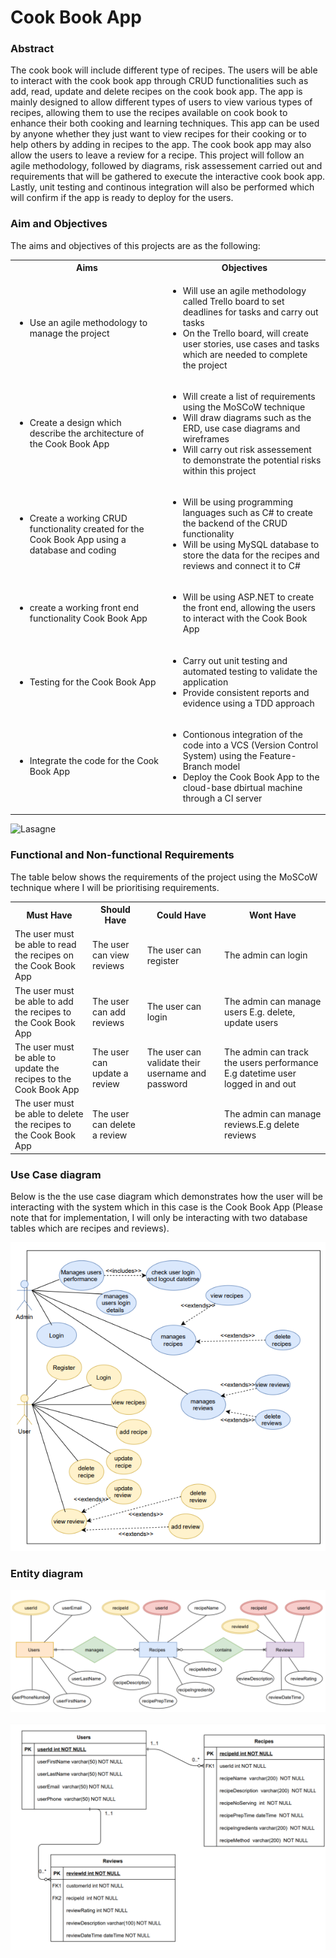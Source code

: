 # Cook Book App
### Abstract
The cook book will include different type of recipes. The users will be able to interact with the cook book app through CRUD functionalities such as add, read, update and delete recipes on the cook book app. The app is mainly designed to allow different types of users to view various types of recipes, allowing them to use the recipes available on cook book to enhance their both cooking and learning techniques. This app can be used by anyone whether they just want to view recipes for their cooking or to help others by adding in recipes to the app. The cook book app may also allow the users to leave a review for a recipe. This project will follow an agile methodology, followed by diagrams, risk assessement carried out and requirements that will be gathered to execute the interactive cook book app. Lastly, unit testing and continous integration will also be performed which will confirm if the app is ready to deploy for the users. 
### Aim and Objectives
The aims and objectives of this projects are as the following:
<table>
  <body>
    <tr>
      <th>Aims </th>
      <th align="center">Objectives</th> 
    </tr>
    <tr>
      <td><ul><li>Use an agile methodology to manage the project</li></ul></td>
      <td align="left"><ul>
          <li>Will use an agile methodology called Trello board to set deadlines for tasks and carry out tasks</li>
          <li>On the Trello board, will create user stories, use cases and tasks which are needed to complete the project</li>
        </ul></td>
    </tr>
    <tr>
      <td><ul><li>Create a design which describe the architecture of the Cook Book App</li></ul></td>
      <td align="left"><ul><li>Will create a list of requirements using the MoSCoW technique</li>
        <li>Will draw diagrams such as the ERD, use case diagrams and wireframes</li>
        <li>Will carry out risk assessement to demonstrate the potential risks within this project</li>
        </ul></td>
    </tr>
    <tr>
      <td><ul><li>Create a working CRUD functionality created for the Cook Book App using a database and coding</li></ul></td>
      <td align="left">
      <ul><li>Will be using programming languages such as C# to create the backend of the CRUD functionality</li>
      <li>Will be using MySQL database to store the data for the recipes and reviews and connect it to C#</li></ul>
      </td>
    </tr>
    <tr>
      <td>
        <ul>
          <li>create a working front end functionality Cook Book App</li>
        </ul>
      </td>
      <td align="left"><ul>
          <li>Will be using ASP.NET to create the front end, allowing the users to interact with the Cook Book App</li>
        </ul></td>
    </tr>
    <tr>
      <td>
        <ul>
          <li>Testing for the Cook Book App</li>
        </ul>
      </td>
      <td align="left"><ul>
          <li>Carry out unit testing and automated testing to validate the application</li>
           <li>Provide consistent reports and evidence using a TDD approach</li>
        </ul></td>
    </tr>
     <tr>
      <td>
        <ul>
          <li>Integrate the code for the Cook Book App</li>
        </ul>
      </td>
      <td align="left"><ul>
          <li>Contionous integration of the code into a VCS (Version Control System) using the Feature-Branch model</li>
           <li>Deploy the Cook Book App to the cloud-base dbirtual machine through a CI server</li>
        </ul></td>
    </tr>
  </body>
</table>
  
![Lasagne](https://img.taste.com.au/JaHuNed2/w1200-h630-cfill/taste/2016/11/beef-lasagne-77009-1.jpeg)
### Functional and Non-functional Requirements 
The table below shows the requirements of the project using the MoSCoW technique where I will be prioritising requirements.
<table>
  <body>
    <tr>
      <th align="centre">Must Have </th>
      <th align="centre">Should Have</th> 
      <th align="centre">Could Have</th> 
      <th align="centre">Wont Have</th> 
    </tr>
    <tr>
      <td align= "left">The user must be able to read the recipes on the Cook Book App</td>
       <td align= "left">The user can view reviews</td>
      <td align= "left">The user can register</td>
      <td align= "left">The admin can login</td>
    </tr>
    <tr>
      <td align="left">The user must be able to add the recipes to the Cook Book App</td>
       <td align= "left">The user can add reviews</td>
  <td align= "left">The user can login</td>
  <td align= "left">The admin can manage users E.g. delete, update users</td>
    </tr>
    <tr>
      <td align="left">The user must be able to update the recipes to the Cook Book App</td>
      <td align= "left">The user can update a review</td>
      <td align= "left">The user can validate their username and password</td>
       <td align= "left">The admin can track the users performance E.g datetime user logged in and out</td>
    </tr>
    <tr>
      <td align="left">The user must be able to delete the recipes to the Cook Book App</td>
      <td align="left">The user can delete a review</td>
      <td align="left"></td>
       <td align= "left">The admin can manage reviews.E.g delete reviews</td>
    </tr>
</table>

### Use Case diagram 
Below is the the use case diagram which demonstrates how the user will be interacting with the system which in this case is the Cook Book App (Please note that for implementation, I will only be interacting with two database tables which are recipes and reviews).

![UML](usecase2.png)

### Entity diagram 

![chen](chenStyleDiagram.PNG)

![UML](entityImage.png)
